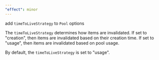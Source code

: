 ```yaml
---
"effect": minor
---
```


add `timeToLiveStrategy` to `Pool` options

The `timeToLiveStrategy` determines how items are invalidated. If set to
"creation", then items are invalidated based on their creation time. If set
to "usage", then items are invalidated based on pool usage.

By default, the `timeToLiveStrategy` is set to "usage".
